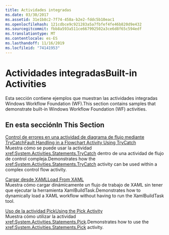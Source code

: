 ```yaml
---
title: Actividades integradas
ms.date: 03/30/2017
ms.assetid: 31e1b8c2-7f74-458a-b2e2-fddc5b10eac1
ms.openlocfilehash: 121cdbce9c921283a5a7fbfef4fe46b820d9e432
ms.sourcegitcommit: fbb8a593a511ce667992502a3ce6d8f65c594edf
ms.translationtype: MT
ms.contentlocale: es-ES
ms.lasthandoff: 11/16/2019
ms.locfileid: "74141953"
---
```

# <a name="built-in-activities"></a><span data-ttu-id="c9cef-102">Actividades integradas</span><span class="sxs-lookup"><span data-stu-id="c9cef-102">Built-in Activities</span></span>

<span data-ttu-id="c9cef-103">Esta sección contiene ejemplos que muestran las actividades integradas Windows Workflow Foundation (WF).</span><span class="sxs-lookup"><span data-stu-id="c9cef-103">This section contains samples that demonstrate built-in Windows Workflow Foundation (WF) activities.</span></span>

## <a name="in-this-section"></a><span data-ttu-id="c9cef-104">En esta sección</span><span class="sxs-lookup"><span data-stu-id="c9cef-104">In This Section</span></span>

<span data-ttu-id="c9cef-105">[Control de errores en una actividad de diagrama de flujo mediante TryCatch](fault-handling-in-a-flowchart-activity-using-trycatch.md)</span><span class="sxs-lookup"><span data-stu-id="c9cef-105">[Fault Handling in a Flowchart Activity Using TryCatch](fault-handling-in-a-flowchart-activity-using-trycatch.md)</span></span>\
<span data-ttu-id="c9cef-106">Muestra cómo se puede usar la actividad <xref:System.Activities.Statements.TryCatch> dentro de una actividad de flujo de control compleja.</span><span class="sxs-lookup"><span data-stu-id="c9cef-106">Demonstrates how the <xref:System.Activities.Statements.TryCatch> activity can be used within a complex control flow activity.</span></span>

<span data-ttu-id="c9cef-107">[Cargar desde XAML](load-from-xaml.md)</span><span class="sxs-lookup"><span data-stu-id="c9cef-107">[Load From XAML](load-from-xaml.md)</span></span>\
<span data-ttu-id="c9cef-108">Muestra cómo cargar dinámicamente un flujo de trabajo de XAML sin tener que ejecutar la herramienta XamlBuildTask.</span><span class="sxs-lookup"><span data-stu-id="c9cef-108">Demonstrates how to dynamically load a XAML workflow without having to run the XamlBuildTask tool.</span></span>

<span data-ttu-id="c9cef-109">[Uso de la actividad Pick](using-the-pick-activity.md)</span><span class="sxs-lookup"><span data-stu-id="c9cef-109">[Using the Pick Activity](using-the-pick-activity.md)</span></span>\
<span data-ttu-id="c9cef-110">Muestra cómo utilizar la actividad <xref:System.Activities.Statements.Pick>.</span><span class="sxs-lookup"><span data-stu-id="c9cef-110">Demonstrates how to use the <xref:System.Activities.Statements.Pick> activity.</span></span>
